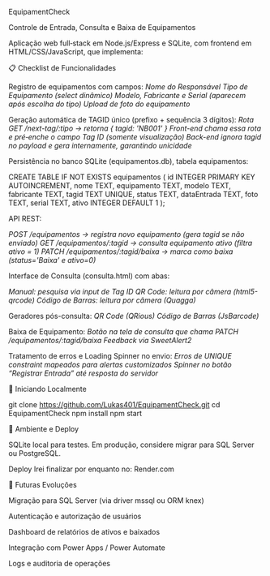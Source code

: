 EquipamentCheck

Controle de Entrada, Consulta e Baixa de Equipamentos

Aplicação web full‑stack em Node.js/Express e SQLite, com frontend em HTML/CSS/JavaScript, que implementa:

📋 Checklist de Funcionalidades

Registro de equipamentos com campos:
*Nome do Responsável*
*Tipo de Equipamento (select dinâmico)*
*Modelo, Fabricante e Serial (aparecem após escolha do tipo)*
*Upload de foto do equipamento*

Geração automática de TAGID único (prefixo + sequência 3 dígitos):
*Rota GET /next-tag/:tipo → retorna { tagid: 'NB001' }*
*Front-end chama essa rota e pré‑enche o campo Tag ID (somente visualização)*
*Back-end ignora tagid no payload e gera internamente, garantindo unicidade*

Persistência no banco SQLite (equipamentos.db), tabela equipamentos:

CREATE TABLE IF NOT EXISTS equipamentos (
  id INTEGER PRIMARY KEY AUTOINCREMENT,
  nome TEXT,
  equipamento TEXT,
  modelo TEXT,
  fabricante TEXT,
  tagid TEXT UNIQUE,
  status TEXT,
  dataEntrada TEXT,
  foto TEXT,
  serial TEXT,
  ativo INTEGER DEFAULT 1
);

API REST:

*POST /equipamentos → registra novo equipamento (gera tagid se não enviado)*
*GET /equipamentos/:tagid → consulta equipamento ativo (filtra ativo = 1)*
*PATCH /equipamentos/:tagid/baixa → marca como baixa (status='Baixa' e ativo=0)*

Interface de Consulta (consulta.html) com abas:

*Manual: pesquisa via input de Tag ID*
*QR Code: leitura por câmera (html5-qrcode)*
*Código de Barras: leitura por câmera (Quagga)*

Geradores pós-consulta:
*QR Code (QRious)*
*Código de Barras (JsBarcode)*

Baixa de Equipamento:
*Botão na tela de consulta que chama PATCH /equipamentos/:tagid/baixa*
*Feedback via SweetAlert2*

Tratamento de erros e Loading Spinner no envio:
*Erros de UNIQUE constraint mapeados para alertas customizados*
*Spinner no botão “Registrar Entrada” até resposta do servidor*

🚀 Iniciando Localmente

git clone https://github.com/Lukas401/EquipamentCheck.git
cd EquipamentCheck
npm install
npm start

🔧 Ambiente e Deploy

SQLite local para testes. Em produção, considere migrar para SQL Server ou PostgreSQL.

Deploy Irei finalizar por enquanto no: Render.com 

📌 Futuras Evoluções

Migração para SQL Server (via driver mssql ou ORM knex)

Autenticação e autorização de usuários

Dashboard de relatórios de ativos e baixados

Integração com Power Apps / Power Automate

Logs e auditoria de operações
